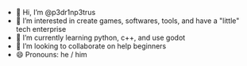 - 👋 Hi, I’m @p3dr1np3trus
- 👀 I’m interested in create games, softwares, tools, and have a "little" tech enterprise
- 🌱 I’m currently learning python, c++, and use godot
- 💞️ I’m looking to collaborate on help beginners
- 😄 Pronouns: he / him
